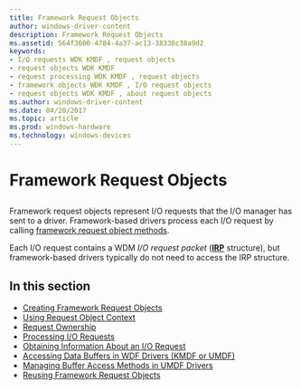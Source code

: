 ```yaml
---
title: Framework Request Objects
author: windows-driver-content
description: Framework Request Objects
ms.assetid: 564f3600-4784-4a37-ac13-38338c38a9d2
keywords:
- I/O requests WDK KMDF , request objects
- request objects WDK KMDF
- request processing WDK KMDF , request objects
- framework objects WDK KMDF , I/O request objects
- request objects WDK KMDF , about request objects
ms.author: windows-driver-content
ms.date: 04/20/2017
ms.topic: article
ms.prod: windows-hardware
ms.technology: windows-devices
---
```


# Framework Request Objects


## <a href="" id="ddk-framework-request-objects-df"></a>


Framework request objects represent I/O requests that the I/O manager has sent to a driver. Framework-based drivers process each I/O request by calling [framework request object methods](https://msdn.microsoft.com/library/windows/hardware/dn265664).

Each I/O request contains a WDM *I/O request packet* ([**IRP**](https://msdn.microsoft.com/library/windows/hardware/ff550694) structure), but framework-based drivers typically do not need to access the IRP structure.

## In this section


-   [Creating Framework Request Objects](creating-framework-request-objects.md)
-   [Using Request Object Context](using-request-object-context.md)
-   [Request Ownership](request-ownership.md)
-   [Processing I/O Requests](processing-i-o-requests.md)
-   [Obtaining Information About an I/O Request](obtaining-information-about-an-i-o-request.md)
-   [Accessing Data Buffers in WDF Drivers (KMDF or UMDF)](accessing-data-buffers-in-wdf-drivers.md)
-   [Managing Buffer Access Methods in UMDF Drivers](managing-buffer-access-methods-in-umdf-drivers.md)
-   [Reusing Framework Request Objects](reusing-framework-request-objects.md)

 

 





